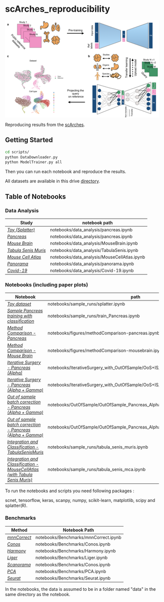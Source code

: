 # scArches_reproducibility

<img align="center" src="./sketch.png?raw=true">

Reproducing results from the [scArches]().

## Getting Started

```bash
cd scripts/
python DataDownloader.py
python ModelTrainer.py all
```

Then you can run each notebook and reproduce the results.

All datasets are available in this drive [directory](https://drive.google.com/drive/folders/1n1SLbXha4OH7j7zZ0zZAxrj_-2kczgl8?usp=sharing).

## Table of Notebooks 


### Data Analysis
Study       | notebook path     
---------------| ---------------
| [*Toy (Splatter)*](https://nbviewer.jupyter.org/github/theislab/scnet_reproducibility/blob/master/notebooks/data_analysis/splatter.ipynb)| notebooks/data_analysis/pancreas.ipynb| 
| [*Pancreas*](https://nbviewer.jupyter.org/github/theislab/scnet_reproducibility/blob/master/notebooks/data_analysis/pancreas.ipynb)| notebooks/data_analysis/pancreas.ipynb| 
| [*Mouse Brain*](https://nbviewer.jupyter.org/github/theislab/scnet_reproducibility/blob/master/notebooks/data_analysis/MouseBrain.ipynb)|notebooks/data_analysis/MouseBrain.ipynb| 
| [*Tabula Senis Muris*](https://nbviewer.jupyter.org/github/theislab/scnet_reproducibility/blob/master/notebooks/data_analysis/TabulaSenis.ipynb)| notebooks/data_analysis/TabulaSenis.ipynb| 
| [*Mouse Cell Atlas*](https://nbviewer.jupyter.org/github/theislab/scnet_reproducibility/blob/master/notebooks/data_analysis/MouseCellAtlas.ipynb)| notebooks/data_analysis/MouseCellAtlas.ipynb| 
| [*Panorama*](https://nbviewer.jupyter.org/github/theislab/scnet_reproducibility/blob/master/notebooks/data_analysis/panorama.ipynb)| notebooks/data_analysis/panorama.ipynb| 
| [*Covid-19*](https://nbviewer.jupyter.org/github/theislab/scnet_reproducibility/blob/master/notebooks/data_analysis/Covid-19.ipynb)| notebooks/data_analysis/Covid-19.ipynb| 

### Notebooks (including paper plots) 
Notebook  | path     
---------------| ---------------
| [*Toy dataset*](https://nbviewer.jupyter.org/github/theislab/scnet_reproducibility/blob/master/notebooks/sample_runs/splatter.ipynb)| notebooks/sample_runs/splatter.ipynb| 
| [*Sample Pancreas training with classification*](https://nbviewer.jupyter.org/github/theislab/scnet_reproducibility/blob/master/notebooks/sample_runs/train_Pancreas.ipynb)| notebooks/sample_runs/train_Pancreas.ipynb| 
| [*Method Comparison - Pancreas*](https://nbviewer.jupyter.org/github/theislab/scnet_reproducibility/blob/master/notebooks/figures/methodComparison-pancreas.ipynb)| notebooks/figures/methodComparison-pancreas.ipynb| 
| [*Method Comparison - Mouse Brain*](https://nbviewer.jupyter.org/github/theislab/scnet_reproducibility/blob/master/notebooks/figures/methodComparison-mousebrain.ipynb)| notebooks/figures/methodComparison-mousebrain.ipynb| 
| [*Iterative Surgery - Pancreas (Alpha)*](https://nbviewer.jupyter.org/github/theislab/scnet_reproducibility/blob/master/notebooks/sample_runs/IterativeSurgery_with_OutOfSample/OoS+IS_Pancreas_Alpha+Gamma.ipynb)| notebooks/IterativeSurgery_with_OutOfSample/OoS+IS_Pancreas_Alpha.ipynb| 
| [*Iterative Surgery - Pancreas (Alpha + Gamma)*](https://nbviewer.jupyter.org/github/theislab/scnet_reproducibility/blob/master/notebooks/sample_runs/IterativeSurgery_with_OutOfSample/OoS+IS_Pancreas_Alpha+Gamma.ipynb)| notebooks/IterativeSurgery_with_OutOfSample/OoS+IS_Pancreas_Alpha+Gamma.ipynb| 
| [*Out of sample batch correction - Pancreas (Alpha + Gamma)*](https://nbviewer.jupyter.org/github/theislab/scnet_reproducibility/blob/master/notebooks/sample_runs/OutOfSample/OutOfSample_Pancreas_Alpha.ipynb)| notebooks/OutOfSample/OutOfSample_Pancreas_Alpha.ipynb| 
| [*Out of sample batch correction - Pancreas (Alpha + Gamma)*](https://nbviewer.jupyter.org/github/theislab/scnet_reproducibility/blob/master/notebooks/sample_runs/OutOfSample/OutOfSample_Pancreas_Alpha+Gamma.ipynb)| notebooks/OutOfSample/OutOfSample_Pancreas_Alpha+Gamma.ipynb| 
| [*Integration and Classification - TabulaSenisMuris*](https://nbviewer.jupyter.org/github/theislab/scnet_reproducibility/blob/master/notebooks/sample_runs/tabula_senis_muris.ipynb)| notebooks/sample_runs/tabula_senis_muris.ipynb| 
| [*Integration and Classification - MouseCellAtlas (with Tabula Senis Muris)*](https://nbviewer.jupyter.org/github/theislab/scnet_reproducibility/blob/master/notebooks/sample_runs/tabula_senis_mca.ipynb)| notebooks/sample_runs/tabula_senis_mca.ipynb| 

To run the notebooks and scripts you need following packages :

scnet, tensorflow, keras, scanpy, numpy, scikit-learn, matplotlib, scipy and splatter(R).

### Benchmarks 
Method  | Notebook Path     
---------------| ---------------
| [*mnnCorrect*](https://nbviewer.jupyter.org/github.com/theislab/scnet_reproducibility/blob/master/notebooks/Benchmarks/mnnCorrect.ipynb)| notebooks/Benchmarks/mnnCorrect.ipynb| 
| [*Conos*](https://nbviewer.jupyter.org/github.com/theislab/scnet_reproducibility/blob/master/notebooks/Benchmarks/Conos.ipynb)| notebooks/Benchmarks/Conos.ipynb| 
| [*Harmony*](https://nbviewer.jupyter.org/github.com/theislab/scnet_reproducibility/blob/master/notebooks/Benchmarks/Harmony.ipynb)| notebooks/Benchmarks/Harmony.ipynb| 
| [*Liger*](https://nbviewer.jupyter.org/github.com/theislab/scnet_reproducibility/blob/master/notebooks/Benchmarks/Liger.ipynb)| notebooks/Benchmarks/Liger.ipynb| 
| [*Scanorama*](https://nbviewer.jupyter.org/github.com/theislab/scnet_reproducibility/blob/master/notebooks/Benchmarks/Scanorama.ipynb)| notebooks/Benchmarks/Conos.ipynb| 
| [*PCA*](https://nbviewer.jupyter.org/github.com/theislab/scnet_reproducibility/blob/master/notebooks/Benchmarks/PCA.ipynb)| notebooks/Benchmarks/PCA.ipynb| 
| [*Seurat*](https://nbviewer.jupyter.org/github.com/theislab/scnet_reproducibility/blob/master/notebooks/Benchmarks/Seurat.ipynb)| notebooks/Benchmarks/Seurat.ipynb| 

In the notebooks, the data is assumed to be in a folder named "data" in the same directory as the notebook.
